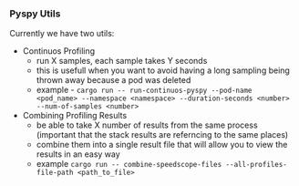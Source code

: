 ### Pyspy Utils

Currently we have two utils:

- Continuos Profiling
    - run X samples, each sample takes Y seconds
    - this is usefull when you want to avoid having a long sampling being thrown away because a pod was deleted
    - example - `cargo run -- run-continuos-pyspy --pod-name <pod_name> --namespace <namespace> --duration-seconds <number> --num-of-samples <number>`
- Combining Profiling Results
    - be able to take X number of results from the same process (important that the stack results are referncing to the same places)
    - combine them into a single result file that will allow you to view the results in an easy way
    - example `cargo run -- combine-speedscope-files --all-profiles-file-path <path_to_file>`

